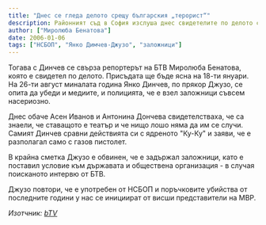 ```yaml
---
title: "Днес се гледа делото срещу българския „терорист“"
description: Районният съд в София изслуша днес свидетелите по делото срещу 35-годишния Янко Динчев, който в края на месец август задържа за 5 часа свои познати като заложници, с искането да получи медийна изява.
author: ["Миролюба Бенатова"]
date: 2006-01-06
tags: ["НСБОП", "Янко Димчев-Джузо", "заложници"]
---
```


Тогава с Динчев се свърза репортерът на БТВ Миролюба Бенатова, която е свидетел по делото. Присъдата ще бъде ясна на 18-ти януари.
На 26-ти август миналата година Янко Динчев, по прякор Джузо, се опита да убеди и медиите, и полицията, че е взел заложници съвсем насериозно.

Днес обаче Асен Иванов и Антонина Дончева свидетелстваха, че са знаели, че ставащото е театър и че нищо лошо няма да им се случи. Самият Динчев сравни действията си с ядреното "Ку-Ку" и заяви, че е разполагал само с газов пистолет.

В крайна сметка Джузо е обвинен, че е задържал заложници, като е поставил условие към държавата и обществена организация - в случая поисканото интервю от БТВ.

Джузо повтори, че е употребен от НСБОП и поръчковите убийства от последните години у нас се инициират от висши представители на МВР.

*Изотчник: [bTV](https://btvnovinite.bg/46179-Dnes_se_gleda_deloto_sreshtu_balgarskiya_&amp;quot;terorist&amp;quot;.html)*
